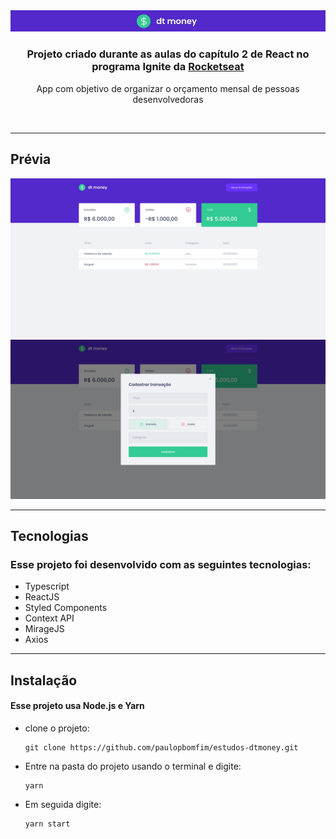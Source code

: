 <div align="center"><img src="./public/doc/logo.jpeg"></div>

<div>

  <h3 align="center">Projeto criado durante as aulas do capítulo 2 de React no programa Ignite da <a href="https://www.rocketseat.com.br">Rocketseat</a></h3>
  <p align="center">App com objetivo de organizar o orçamento mensal de pessoas desenvolvedoras</p>
  <br/>
</div>

---

## Prévia

![home](public/doc/home.jpeg)
![modal](public/doc/modal.jpeg)

---

## Tecnologias
### Esse projeto foi desenvolvido com as seguintes tecnologias:

- Typescript
- ReactJS
- Styled Components
- Context API
- MirageJS
- Axios

---

## Instalação
#### Esse projeto usa Node.js e Yarn
- clone o projeto:
  ```
  git clone https://github.com/paulopbomfim/estudos-dtmoney.git
  ```
- Entre na pasta do projeto usando o terminal e digite:
  ```
  yarn
  ```
- Em seguida digite:
  ```
  yarn start
  ```